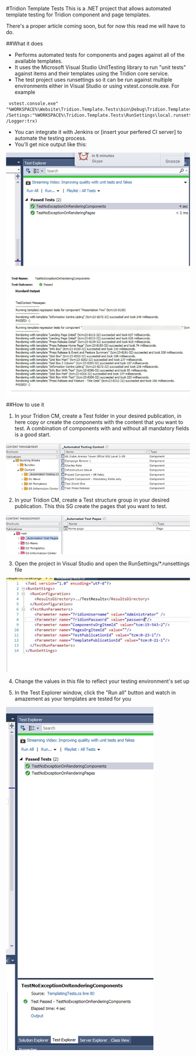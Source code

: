 #Tridion Template Tests
This is a .NET project that allows automated template testing for Tridion component and page templates.

There's a proper article coming soon, but for now this read me will have to do.

##What it does
+ Performs automated tests for components and pages against all of the available templates.
+ It uses the Microsoft Visual Studio UnitTesting library to run "unit tests" against items and their templates using the Tridion core service.
+ The test project uses runsettings so it can be run against multiple environments either in Visual Studio or using vstest.console.exe. For example
```
 vstest.console.exe" "%WORKSPACE%\Website\Tridion.Template.Tests\bin\Debug\Tridion.Templates.Tests.dll" /Settings:"%WORKSPACE%\Tridion.Template.Tests\RunSettings\local.runsettings" /Logger:trx)
 ```
+ You can integrate it with Jenkins or [insert your perfered CI server] to automate the testing process.
+ You'll get nice output like this:

![](https://raw.githubusercontent.com/mtrl/Tridion.Template.Testing/master/Images/test-results.jpg)

![](https://raw.githubusercontent.com/mtrl/Tridion.Template.Testing/master/Images/console-output.jpg)

##How to use it
1. In your Tridion CM, create a Test folder in your desired publication, in here copy or create the components with the content that you want to test. A combination of components with and without all mandatory fields is a good start.

![](https://raw.githubusercontent.com/mtrl/Tridion.Template.Testing/master/Images/component-test-folder.jpg)

2. In your Tridion CM, create a Test structure group in your desired publication. This this SG create the pages that you want to test.

![](https://raw.githubusercontent.com/mtrl/Tridion.Template.Testing/master/Images/page-test-folder.jpg)

3. Open the project in Visual Studio and open the RunSettings/*.runsettings file

![](https://raw.githubusercontent.com/mtrl/Tridion.Template.Testing/master/Images/runsettings.jpg)

4. Change the values in this file to reflect your testing environment's set up

5. In the Test Explorer window, click the "Run all" button and watch in amazement as your templates are tested for you

![](https://raw.githubusercontent.com/mtrl/Tridion.Template.Testing/master/Images/run-all.jpg)
